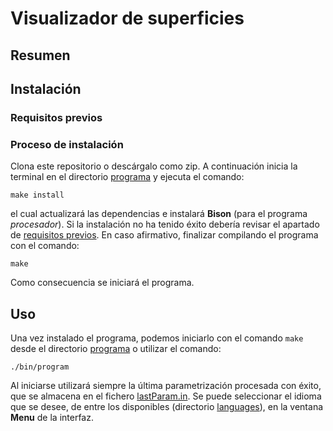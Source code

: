 # Visualizador de superficies

## Resumen

## Instalación

### Requisitos previos

### Proceso de instalación
Clona este repositorio o descárgalo como zip. A continuación inicia la terminal en el directorio [programa](programa) y ejecuta el comando:
```
make install
```
el cual actualizará las dependencias e instalará **Bison** (para el programa *procesador*). Si la instalación no ha tenido éxito debería revisar el apartado de [requisitos previos](##requisitos-previos).
En caso afirmativo, finalizar compilando el programa con el comando:
```
make
```
Como consecuencia se iniciará el programa.

## Uso
Una vez instalado el programa, podemos iniciarlo con el comando `make` desde el directorio [programa](programa) o utilizar el comando:
```
./bin/program
```
Al iniciarse utilizará siempre la última parametrización procesada con éxito, que se almacena en el fichero [lastParam.in](programa/variedades/lastParam.in).
Se puede seleccionar el idioma que se desee, de entre los disponibles (directorio [languages](program/languages)), en la ventana **Menu** de la interfaz.